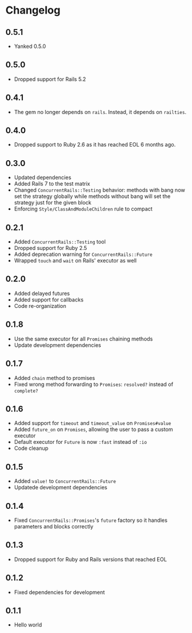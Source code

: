 # Changelog

## 0.5.1

- Yanked 0.5.0

## 0.5.0

- Dropped support for Rails 5.2

## 0.4.1

- The gem no longer depends on `rails`. Instead, it depends on `railties`.

## 0.4.0

- Dropped support to Ruby 2.6 as it has reached EOL 6 months ago.

## 0.3.0

- Updated dependencies
- Added Rails 7 to the test matrix
- Changed `ConcurrentRails::Testing` behavior: methods with bang now set the strategy globally while methods without bang will set the strategy just for the given block
- Enforcing `Style/ClassAndModuleChildren` rule to compact

## 0.2.1

- Added `ConcurrentRails::Testing` tool
- Dropped support for Ruby 2.5
- Added deprecation warning for `ConcurrentRails::Future`
- Wrapped `touch` and `wait` on Rails' executor as well

## 0.2.0

- Added delayed futures
- Added support for callbacks
- Code re-organization

## 0.1.8

- Use the same executor for all `Promises` chaining methods
- Update development dependencies

## 0.1.7

- Added `chain` method to promises
- Fixed wrong method forwarding to `Promises`: `resolved?` instead of `complete?`

## 0.1.6

- Added support for `timeout` and `timeout_value` on `Promises#value`
- Added `future_on` on `Promises`, allowing the user to pass a custom executor
- Default executor for `Future` is now `:fast` instead of `:io`
- Code cleanup

## 0.1.5

- Added `value!` to `ConcurrentRails::Future`
- Updatede development dependencies

## 0.1.4

- Fixed `ConcurrentRails::Promises`'s `future` factory so it handles parameters and blocks correctly

## 0.1.3

- Dropped support for Ruby and Rails versions that reached EOL

## 0.1.2

- Fixed dependencies for development

## 0.1.1

- Hello world
